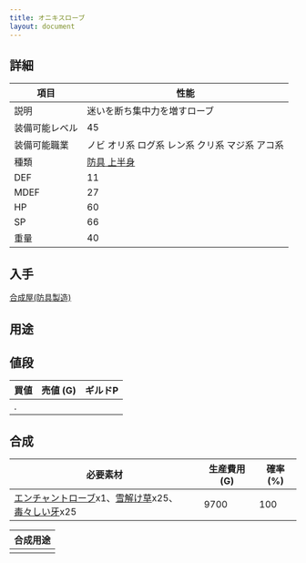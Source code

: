 ```yaml
---
title: オニキスローブ
layout: document
---
```

## 詳細


|項目|性能|
|---|---|
|説明|迷いを断ち集中力を増すローブ|
|装備可能レベル|45|
|装備可能職業|ノビ オリ系 ログ系 レン系 クリ系 マジ系 アコ系|
|種類|[防具 上半身](防具(上半身))|
|DEF|11|
|MDEF|27|
|HP|60|
|SP|66|
|重量|40|

## 入手

[合成屋(防具製造)](合成屋(防具製造))

## 用途


## 値段


|買値|売値 (G)|ギルドP|
|---|---|---|
|.|||

## 合成


|必要素材|生産費用 (G)|確率 (%)|
|---|---|---|
|[エンチャントローブ](エンチャントローブ)x1、[雪解け草](雪解け草)x25、[毒々しい牙](毒々しい牙)x25|9700|100|


|合成用途|
|---|
||